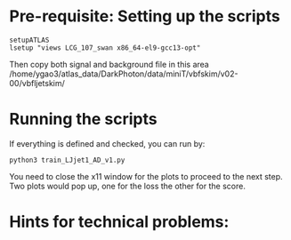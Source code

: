 #  Pre-requisite: Setting up the scripts 

```
setupATLAS
lsetup "views LCG_107_swan x86_64-el9-gcc13-opt"
```
Then copy both signal and background file in this area
/home/ygao3/atlas_data/DarkPhoton/data/miniT/vbfskim/v02-00/vbfljetskim/
 

# Running the scripts

If everything is defined and checked, you can run by:

```
python3 train_LJjet1_AD_v1.py 
```

You need to close the x11 window for the plots to proceed to the next step. Two plots would pop up, one for the loss the other for the score.

# Hints for technical problems:

